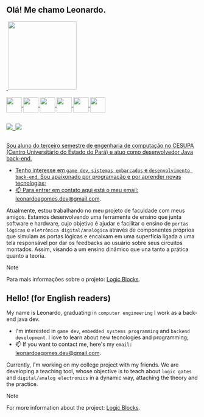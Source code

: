 ## Olá! Me chamo Leonardo.

<div>
  <a href="https://github.com/LenzWM">
  <img height="180em" scr="https://github-readme-stats.vercel.app/api?username=LenzWM&show_icons=true&theme=tokyonight&include_all_commits=true&count_private=true"/>
  <img height="180em" src="https://github-readme-stats.vercel.app/api/top-langs/?username=LenzWM&layout=compact&langs_count=16&theme=tokyonight"/>
</div>

<div style="display: inline_block"><br>
  <img align="center" height="40" width="40" src="https://cdn.jsdelivr.net/gh/devicons/devicon@latest/icons/arduino/arduino-original-wordmark.svg" />
  <img align="center" height="40" width="40" src="https://cdn.jsdelivr.net/gh/devicons/devicon@latest/icons/c/c-original.svg" />
  <img align="center" height="40" width="40" src="https://cdn.jsdelivr.net/gh/devicons/devicon@latest/icons/java/java-original-wordmark.svg" />
  <img align="center" height="40" width="40" src="https://cdn.jsdelivr.net/gh/devicons/devicon@latest/icons/spring/spring-original-wordmark.svg" />
  <img align="center" height="40" width="40" src="https://cdn.jsdelivr.net/gh/devicons/devicon@latest/icons/postgresql/postgresql-original.svg" />
  <img align="center" height="40" width="40" src="https://cdn.jsdelivr.net/gh/devicons/devicon@latest/icons/python/python-original.svg" />
</div>

  ##

<div>
  <img src="https://img.shields.io/badge/Discord-%235865F2.svg?style=for-the-badge&logo=discord&logoColor=white" target="_blank">
  <img scr="https://img.shields.io/badge/linkedin-%230077B5.svg?style=for-the-badge&logo=linkedin&logoColor=white">
  <img src="https://img.shields.io/badge/Gmail-D14836?style=for-the-badge&logo=gmail&logoColor=white">
</div>

  ##

Sou aluno do terceiro semestre de engenharia de computação no CESUPA (Centro Universitário do Estado do Pará) e atuo como
desenvolvedor Java back-end.

- Tenho interesse em `game dev`, `sistemas embarcados` e `desenvolvimento back-end`. Sou apaixonado por programação e por aprender novas tecnologias;
- 📫 Para entrar em contato aqui está o meu email: leonardoagomes.dev@gmail.com.

Atualmente, estou trabalhando no meu projeto de faculdade com meus amigos.
Estamos desenvolvendo uma ferramenta de ensino que junta software e hardware, cujo objetivo é ajudar e facilitar o ensino de `portas lógicas` e `eletrônica digital/analógica`
através de componentes próprios que simulam as portas lógicas e encaixam em uma superfícia ligada a uma tela responsável por dar os feedbacks ao usuário sobre seus circuitos montados.
Assim, visando a um ensino dinâmico que una tanto a prática quanto a teoria.

> [!NOTE]
> Para mais informações sobre o projeto: [Logic Blocks](https://github.com/ramonsss/Logic-Blocks).


## Hello! (for English readers)


My name is Leonardo, graduating in `computer engineering` I work as a back-end java dev.

- I'm interested in `game dev`, `embedded systems programming` and `backend development`. I love to learn about new tecnologies and programming;
- 📫 If you want to contact me, here's my `email:` leonardoagomes.dev@gmail.com.

Currently, I'm working on my college project with my friends.
We are developing a teaching tool, whose objective is to teach about `logic gates` and `digital/analog electronics`
in a dynamic way, attaching the theory and the practice.

> [!NOTE]
> For more information about the project: [Logic Blocks](https://github.com/ramonsss/Logic-Blocks).
